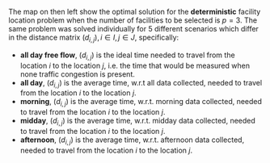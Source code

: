 The map on then left show the optimal solution for the **deterministic** facility location problem when the number of facilities to be selected is $p = 3$. The same problem was solved individually for 5 different scenarios which differ in the distance matrix $(d_{i,j}), i\in I, j\in J$, specifically:
- **all day free flow**, $(d_{i,j})$ is the ideal time needed to travel from the location $i$ to the location $j$, i.e. the time that would be measured when none traffic congestion is present.
- **all day**, $(d_{i,j})$ is the average time, w.r.t all data collected, needed to travel from the location $i$ to the location $j$.
- **morning**, $(d_{i,j})$ is the average time, w.r.t. morning data collected, needed to travel from the location $i$ to the location $j$.
- **midday**, $(d_{i,j})$ is the average time, w.r.t. midday data collected, needed to travel from the location $i$ to the location $j$.
- **afternoon**, $(d_{i,j})$ is the average time, w.r.t. afternoon data collected, needed to travel from the location $i$ to the location $j$.
